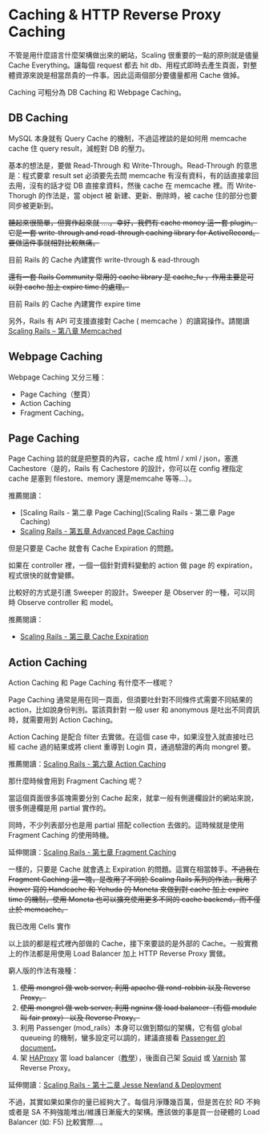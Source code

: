 # Caching & HTTP Reverse Proxy Caching

不管是用什麼語言什麼架構做出來的網站，Scaling 很重要的一點的原則就是儘量 Cache Everything。讓每個 request 都去 hit db、用程式即時去產生頁面，對整體資源來說是相當昂貴的一件事。因此這兩個部分要儘量都用 Cache 做掉。

Caching 可粗分為 DB Caching 和 Webpage Caching。

## DB Caching

MySQL 本身就有 Query Cache 的機制，不過這裡談的是如何用 memcache cache 住 query result，減輕對 DB 的壓力。

基本的想法是，要做 Read-Through 和 Write-Through。Read-Through 的意思是：程式要拿 result set 必須要先去問 memcache 有沒有資料，有的話直接拿回去用，沒有的話才從 DB 直接拿資料，然後 cache 在 memcache 裡。而 Write-Thorugh 的作法是，當 object 被 新建、更新、刪除時，被 cache 住的部分也要同步被更新到。

<del>聽起來很簡單，但實作起來就 ….。幸好，我們有 cache money 這一套 plugin。它是一套 write-through and read-through caching library for ActiveRecord。要做這件事就相對比較無痛。</del>

目前 Rails 的 Cache 內建實作 write-through & ead-through

<del>還有一套 Rails Community 常用的 cache library 是 cache_fu ，作用主要是可以對 cache 加上 expire time 的處理。</del>

目前 Rails 的 Cache 內建實作 expire time

另外，Rails 有 API 可支援直接對 Cache ( memcache ）的讀寫操作。請閱讀[Scaling Rails – 第八章 Memcached](http://blog.xdite.net/?p=1029)

## Webpage Caching

Webpage Caching 又分三種：

* Page Caching（整頁）
* Action Caching
* Fragment Caching。

## Page Caching

Page Caching 談的就是把整頁的內容，cache 成 html / xml / json，塞進 Cachestore（是的，Rails 有 Cachestore 的設計，你可以在 config 裡指定 cache 是塞到 filestore、memory 還是memcahe 等等…）。

推薦閱讀：

* [Scaling Rails - 第二章 Page Caching](Scaling Rails - 第二章 Page Caching) 
* [Scaling Rails - 第五章 Advanced Page Caching](http://blog.xdite.net/?p=1020)

但是只要是 Cache 就會有 Cache Expiration 的問題。

如果在 controller 裡，一個一個針對資料變動的 action 做 page 的 expiration，程式很快的就會變髒。

比較好的方式是引進 Sweeper 的設計。Sweeper 是 Observer 的一種，可以同時 Observe controller 和 model。

推薦閱讀：

* [Scaling Rails - 第三章 Cache Expiration](http://blog.xdite.net/?p=1016)

## Action Caching

Action Caching 和 Page Caching 有什麼不一樣呢？ 

Page Caching 通常是用在同一頁面，但須要吐針對不同條件式需要不同結果的 action，比如說身份判別。當該頁針對 一般 user 和 anonymous 是吐出不同資訊時，就需要用到 Action Caching。

Action Caching 是配合 filter 去實做。在這個 case 中，如果沒登入就直接吐已經 cache 過的結果或將 client 重導到 Login 頁，通過驗證的再向 mongrel 要。

推薦閱讀：[Scaling Rails - 第六章 Action Caching ](http://blog.xdite.net/?p=1022)

那什麼時候會用到 Fragment Caching 呢？

當這個頁面很多區塊需要分別 Cache 起來，就拿一般有側邊欄設計的網站來說，很多側邊欄是用 partial 實作的。

同時，不少列表部分也是用 partial 搭配 collection 去做的。這時候就是使用 Fragment Caching 的使用時機。

延伸閱讀：[Scaling Rails - 第七章 Fragment Caching ](http://blog.xdite.net/?p=1027)

一樣的，只要是 Cache 就會遇上 Expiration 的問題。這實在相當棘手。<del>不過我在 Fragment Caching 這一塊，是改用了不同於 Scaling Rails 系列的作法，我用了 ihower 寫的 Handcache 和 Yehuda 的 Moneta 來做到對 cache 加上 expire time 的機制，使用 Moneta 也可以擴充使用更多不同的 cache backend，而不僅止於 memcache。</del> 

我已改用 Cells 實作

以上談的都是程式裡內部做的 Cache，接下來要談的是外部的 Cache。一般實務上的作法都是用使用 Load Balancer 加上 HTTP Reverse Proxy 實做。

窮人版的作法有幾種：

1. <del>使用 mongrel 做 web server, 利用 apache 做 rond-robbin 以及 Reverse Proxy。</del>
2. <del>使用 mongrel 做 web server, 利用 ngninx 做 load balancer（有個 module 叫 fair proxy） 以及 Reverse Proxy。</del>
3. 利用 Passenger (mod_rails）本身可以做到類似的架構，它有個 global queueing 的機制，蠻多設定可以調的，建議直接看 [Passenger 的 document](http://www.modrails.com/documentation/Users%20guide%20Apache.html#PassengerUseGlobalQueue)。
4. 架 [HAProxy](http://haproxy.1wt.eu/) 當 load balancer（[教學](http://plog.longwin.com.tw/my_note-unix/2009/03/23/haproxy-ha-load-balance-2009)），後面自己架 [Squid](http://www.squid-cache.org/) 或 [Varnish](http://varnish-cache.org/) 當 Reverse Proxy。

延伸閱讀：[Scaling Rails - 第十二章 Jesse Newland & Deployment](http://blog.xdite.net/?p=1054)

不過，其實如果如果你的量已經夠大了。每個月淨賺幾百萬，但是苦在於 RD 不夠或者是 SA 不夠強能堆出/維護日漸龐大的架構。應該做的事是買一台硬體的 Load Balancer (如: F5) 比較實際…。